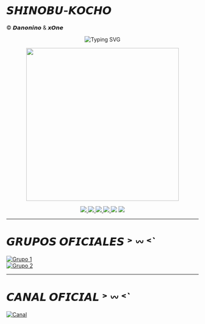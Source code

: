 # 𝙎𝙃𝙄𝙉𝙊𝘽𝙐-𝙆𝙊𝘾𝙃𝙊
© 𝘿𝙖𝙣𝙤𝙣𝙞𝙣𝙤 & 𝙭𝙊𝙣𝙚

<p align="center">
  <img src="https://readme-typing-svg.herokuapp.com?font=Fira+Code&pause=1500&color=8A2BE2&center=true&vCenter=true&width=435&lines=Shinobu+Bot+🦋;©Power+By+Danonino+🧸;Bot+en+desarrollo+🌸;Deja+tu+estrellita+⭐" alt="Typing SVG" />
</p>

<p align="center">
  <img src="https://i.postimg.cc/ZRb80vhF/images-3-x4.png" width="400px" />
</p>

<p align="center">
  <a href="https://github.com/ypsuke862">
    <img src="https://img.shields.io/badge/Autor-Danonino-8A2BE2?style=for-the-badge&logo=github&logoColor=white" />
  </a>
  <a href="https://instagram.com/kob_dano_nino">
    <img src="https://img.shields.io/badge/Instagram-kob_dano_nino-8A2BE2?style=for-the-badge&logo=instagram&logoColor=white" />
  </a>
  <a href="https://www.tiktok.com/@dano_nino_uwu">
<img src="https://img.shields.io/badge/TikTok-dano_nino_uwu-8A2BE2?style=for-the-badge&logo=tiktok&logoColor=white" />
  </a>
  <a href="https://wa.me/529992042946">
    <img src="https://img.shields.io/badge/WhatsApp-Chat-8A2BE2?style=for-the-badge&logo=whatsapp&logoColor=white" />
  </a>
  <img src="https://img.shields.io/badge/JavaScript-Verificado-8A2BE2?style=for-the-badge&logo=javascript&logoColor=white" />
  <img src="https://img.shields.io/badge/Node.js-Verificado-8A2BE2?style=for-the-badge&logo=node.js&logoColor=white" />
</p>

---

# 𝙂𝙍𝙐𝙋𝙊𝙎 𝙊𝙁𝙄𝘾𝙄𝘼𝙇𝙀𝙎 ˃ 𖥦 ˂`

[![Grupo 1](https://img.shields.io/badge/Grupo_1-WhatsApp-8A2BE2?style=for-the-badge&logo=whatsapp&logoColor=white)](https://chat.whatsapp.com/HIOAhMxbxg6Hnp5gHkY0pT)  
[![Grupo 2](https://img.shields.io/badge/Grupo_2-WhatsApp-8A2BE2?style=for-the-badge&logo=whatsapp&logoColor=white)](https://chat.whatsapp.com/JI6zZ6hd8VA3xQwOdslcv9)

---

# 𝘾𝘼𝙉𝘼𝙇 𝙊𝙁𝙄𝘾𝙄𝘼𝙇                                                   ˃ 𖥦 ˂`

[![Canal](https://img.shields.io/badge/Canal-WhatsApp-8A2BE2?style=for-the-badge&logo=whatsapp&logoColor=white)](https://whatsapp.com/channel/0029VbBWiQnDjiOZI4PeC20s)